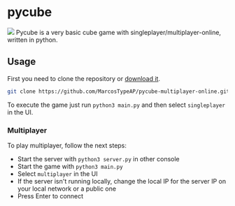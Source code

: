 # pycube
<img src="https://i.ibb.co/H45zQ4F/pycube.png">
Pycube is a very basic cube game with singleplayer/multiplayer-online, written in python.

Usage
-----

First you need to clone the repository or [download it](https://github.com/MarcosTypeAP/pycube-multiplayer-online/archive/refs/heads/main.zip).

```bash
git clone https://github.com/MarcosTypeAP/pycube-multiplayer-online.git
```

To execute the game just run `python3 main.py` and then select `singleplayer` in the UI.

### Multiplayer

To play multiplayer, follow the next steps:
- Start the server with `python3 server.py` in other console
- Start the game with `python3 main.py`
- Select `multiplayer` in the UI
- If the server isn't running locally, change the local IP for the server IP on your local network or a public one
- Press Enter to connect
